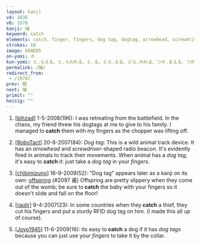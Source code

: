 ```yaml
---
layout: kanji
v4: 1836
v6: 1978
kanji: 捕
keyword: catch
elements: catch, finger, fingers, dog tag, dogtag, arrowhead, screwdriver, utilize, utilise
strokes: 10
image: E68D95
on-yomi: ホ
kun-yomi: と.らえる、と.らわれる、と.る、とら.える、とら.われる、つか.まえる、つか.まる
permalink: /捕/
redirect_from:
 - /1978/
prev: 眠
next: 哺
primit: ""
heisig: ""
---
```


1) [<a href="http://kanji.koohii.com/profile/bihzad">bihzad</a>] 1-5-2008(196): I was retreating from the battlefield. In the chaos, my friend threw his dogtags at me to give to his family. I managed to<strong> catch</strong> them with my fingers as the chopper was lifting off.

2) [<a href="http://kanji.koohii.com/profile/RoboTact">RoboTact</a>] 20-8-2007(84): <em>Dog tag</em>: This is a wild animal track device. It has an <em>arrowhead</em> and <em>screwdriver</em>-shaped radio beacon. It&#039;s evidently fired in animals to track their movements. When animal has a <em>dog tag</em>, it&#039;s easy to <strong>catch</strong> it: just take a <em>dog tag</em> in your <em>fingers</em>.

3) [<a href="http://kanji.koohii.com/profile/chibimizuno">chibimizuno</a>] 16-9-2009(52): &quot;Dog tag&quot; appears later as a kanji on its own: <a href="../v4/2097.html">offspring</a> (#2097 甫) Offspring are pretty slippery when they come out of the womb; be sure to<strong> catch</strong> the baby with your fingers so it doesn&#039;t slide and fall on the floor!

4) [<a href="http://kanji.koohii.com/profile/raulir">raulir</a>] 9-4-2007(23): In some countries when they<strong> catch</strong> a thief, they cut his fingers and put a sturdy RFID dog tag on him. (I made this all up of course).

5) [<a href="http://kanji.koohii.com/profile/Joyo1945">Joyo1945</a>] 11-6-2009(16): Its easy to<strong> catch</strong> a dog if it has <em>dog tags</em> because you can just use your <em>fingers</em> to take it by the collar.


